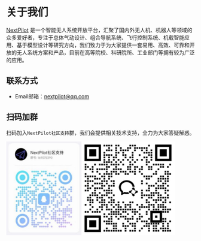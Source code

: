 # 关于我们

[NextPilot](https://github.com/nextpilot) 是一个智能无人系统开放平台，汇聚了国内外无人机、机器人等领域的众多爱好者，专注于总体气动设计、组合导航系统、飞行控制系统、机载智能应用、基于模型设计等研究方向，我们致力于为大家提供一套易用、高效、可靠和开放的无人系统方案和产品，目前在高等院校、科研院所、工业部门等拥有较为广泛的应用。

## 联系方式

- Email邮箱：<nextpilot@qq.com>

## 扫码加群

扫码加入`NextPilot社区支持`群，我们会提供相关技术支持，全力为大家答疑解惑。

<img src="../community/add-to-group.jpeg"  width="450" height="250"/>
